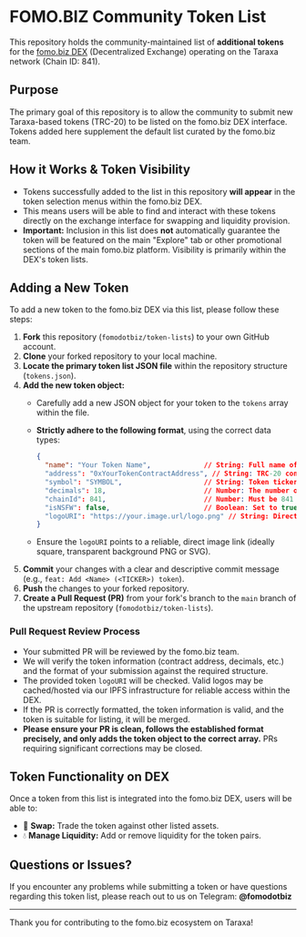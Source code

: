 # FOMO.BIZ Community Token List

This repository holds the community-maintained list of **additional tokens** for the [fomo.biz DEX](https://fomo.biz/dex) (Decentralized Exchange) operating on the Taraxa network (Chain ID: 841).

## Purpose

The primary goal of this repository is to allow the community to submit new Taraxa-based tokens (TRC-20) to be listed on the fomo.biz DEX interface. Tokens added here supplement the default list curated by the fomo.biz team.

## How it Works & Token Visibility

*   Tokens successfully added to the list in this repository **will appear** in the token selection menus within the fomo.biz DEX.
*   This means users will be able to find and interact with these tokens directly on the exchange interface for swapping and liquidity provision.
*   **Important:** Inclusion in this list does **not** automatically guarantee the token will be featured on the main "Explore" tab or other promotional sections of the main fomo.biz platform. Visibility is primarily within the DEX's token lists.

## Adding a New Token

To add a new token to the fomo.biz DEX via this list, please follow these steps:

1.  **Fork** this repository (`fomodotbiz/token-lists`) to your own GitHub account.
2.  **Clone** your forked repository to your local machine.
3.  **Locate the primary token list JSON file** within the repository structure (`tokens.json`).
4.  **Add the new token object:**
    *   Carefully add a new JSON object for your token to the `tokens` array within the file.
    *   **Strictly adhere to the following format**, using the correct data types:

        ```json
        {
          "name": "Your Token Name",             // String: Full name of the token
          "address": "0xYourTokenContractAddress", // String: TRC-20 contract address on Taraxa
          "symbol": "SYMBOL",                    // String: Token ticker symbol (usually uppercase)
          "decimals": 18,                        // Number: The number of decimals the token uses
          "chainId": 841,                        // Number: Must be 841 for Taraxa Mainnet
          "isNSFW": false,                       // Boolean: Set to true if name/symbol/logo might be considered Not Safe For Work
          "logoURI": "https://your.image.url/logo.png" // String: Direct, publicly accessible URL to the token logo (HTTPS preferred, IPFS acceptable)
        }
        ```

    *   Ensure the `logoURI` points to a reliable, direct image link (ideally square, transparent background PNG or SVG).
5.  **Commit** your changes with a clear and descriptive commit message (e.g., `feat: Add <Name> (<TICKER>) token`).
6.  **Push** the changes to your forked repository.
7.  **Create a Pull Request (PR)** from your fork's branch to the `main` branch of the upstream repository (`fomodotbiz/token-lists`).

### Pull Request Review Process

*   Your submitted PR will be reviewed by the fomo.biz team.
*   We will verify the token information (contract address, decimals, etc.) and the format of your submission against the required structure.
*   The provided token `logoURI` will be checked. Valid logos may be cached/hosted via our IPFS infrastructure for reliable access within the DEX.
*   If the PR is correctly formatted, the token information is valid, and the token is suitable for listing, it will be merged.
*   **Please ensure your PR is clean, follows the established format precisely, and only adds the token object to the correct array.** PRs requiring significant corrections may be closed.

## Token Functionality on DEX

Once a token from this list is integrated into the fomo.biz DEX, users will be able to:

*   🔄 **Swap:** Trade the token against other listed assets.
*   💧 **Manage Liquidity:** Add or remove liquidity for the token pairs.

## Questions or Issues?

If you encounter any problems while submitting a token or have questions regarding this token list, please reach out to us on Telegram: **@fomodotbiz**

---

Thank you for contributing to the fomo.biz ecosystem on Taraxa!
